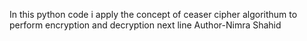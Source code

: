 In this python code i apply the concept of ceaser cipher algorithum to perform encryption and decryption 
next line  Author-Nimra Shahid
